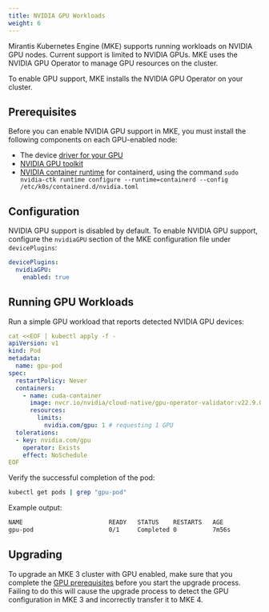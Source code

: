 ```yaml
---
title: NVIDIA GPU Workloads
weight: 6
---
```


Mirantis Kubernetes Engine (MKE) supports running workloads on NVIDIA GPU nodes.
Current support is limited to NVIDIA GPUs. MKE uses the NVIDIA GPU Operator
to manage GPU resources on the cluster.

To enable GPU support, MKE installs the NVIDIA GPU Operator on your cluster.

## Prerequisites

Before you can enable NVIDIA GPU support in MKE, you must install the following components on each GPU-enabled node:

- The device [driver for your GPU](https://www.nvidia.com/en-us/drivers/)
- [NVIDIA GPU toolkit](https://docs.nvidia.com/datacenter/cloud-native/container-toolkit/latest/install-guide.html)
- [NVIDIA container runtime](https://docs.nvidia.com/datacenter/cloud-native/container-toolkit/latest/install-guide.html#configuring-containerd-for-kubernetes) for containerd, using the command `sudo nvidia-ctk runtime configure --runtime=containerd --config /etc/k0s/containerd.d/nvidia.toml`

## Configuration

NVIDIA GPU support is disabled by default. To enable NVIDIA GPU support, configure
the `nvidiaGPU` section of the MKE configuration file under `devicePlugins`:

```yaml
devicePlugins:
  nvidiaGPU:
    enabled: true
```

## Running GPU Workloads

Run a simple GPU workload that reports detected NVIDIA GPU devices:

```yaml
cat <<EOF | kubectl apply -f -
apiVersion: v1
kind: Pod
metadata:
  name: gpu-pod
spec:
  restartPolicy: Never
  containers:
    - name: cuda-container
      image: nvcr.io/nvidia/cloud-native/gpu-operator-validator:v22.9.0
      resources:
        limits:
          nvidia.com/gpu: 1 # requesting 1 GPU
  tolerations:
  - key: nvidia.com/gpu
    operator: Exists
    effect: NoSchedule
EOF
```

Verify the successful completion of the pod:

```bash
kubectl get pods | grep "gpu-pod"
```

Example output:

```bash
NAME                        READY   STATUS    RESTARTS   AGE
gpu-pod                     0/1     Completed 0          7m56s
```

## Upgrading

To upgrade an MKE 3 cluster with GPU enabled, make sure that you complete the [GPU prerequisites](/mke-docs/docs/operations/nvidia-gpu/#prerequisites) before you start the upgrade process. Failing to do this will cause the upgrade process to detect the GPU configuration in MKE 3 and incorrectly transfer it to MKE 4.
